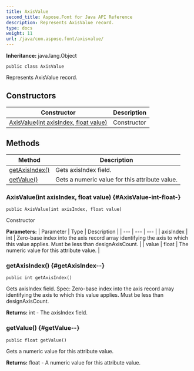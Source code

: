 ```yaml
---
title: AxisValue
second_title: Aspose.Font for Java API Reference
description: Represents AxisValue record.
type: docs
weight: 11
url: /java/com.aspose.font/axisvalue/
---
```

**Inheritance:**
java.lang.Object
```
public class AxisValue
```

Represents AxisValue record.
## Constructors

| Constructor | Description |
| --- | --- |
| [AxisValue(int axisIndex, float value)](#AxisValue-int-float-) | Constructor |
## Methods

| Method | Description |
| --- | --- |
| [getAxisIndex()](#getAxisIndex--) | Gets axisIndex field. |
| [getValue()](#getValue--) | Gets a numeric value for this attribute value. |
### AxisValue(int axisIndex, float value) {#AxisValue-int-float-}
```
public AxisValue(int axisIndex, float value)
```


Constructor

**Parameters:**
| Parameter | Type | Description |
| --- | --- | --- |
| axisIndex | int | Zero-base index into the axis record array identifying the axis to which this value applies. Must be less than designAxisCount. |
| value | float | The numeric value for this attribute value. |

### getAxisIndex() {#getAxisIndex--}
```
public int getAxisIndex()
```


Gets axisIndex field. Spec: Zero-base index into the axis record array identifying the axis to which this value applies. Must be less than designAxisCount.

**Returns:**
int - The axisIndex field.
### getValue() {#getValue--}
```
public float getValue()
```


Gets a numeric value for this attribute value.

**Returns:**
float - A numeric value for this attribute value.
